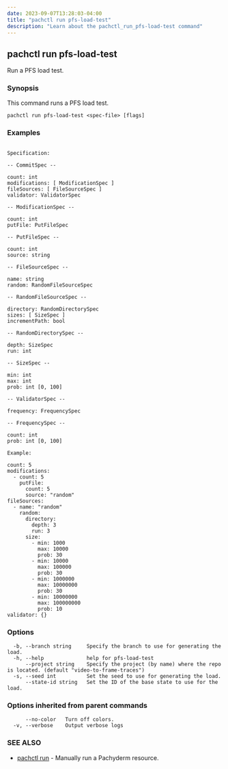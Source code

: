 ```yaml
---
date: 2023-09-07T13:28:03-04:00
title: "pachctl run pfs-load-test"
description: "Learn about the pachctl_run_pfs-load-test command"
---
```


## pachctl run pfs-load-test

Run a PFS load test.

### Synopsis

This command runs a PFS load test.

```
pachctl run pfs-load-test <spec-file> [flags]
```

### Examples

```

Specification:

-- CommitSpec --

count: int
modifications: [ ModificationSpec ]
fileSources: [ FileSourceSpec ]
validator: ValidatorSpec

-- ModificationSpec --

count: int
putFile: PutFileSpec

-- PutFileSpec --

count: int 
source: string

-- FileSourceSpec --

name: string 
random: RandomFileSourceSpec

-- RandomFileSourceSpec --

directory: RandomDirectorySpec
sizes: [ SizeSpec ]
incrementPath: bool

-- RandomDirectorySpec --

depth: SizeSpec 
run: int

-- SizeSpec --

min: int
max: int
prob: int [0, 100]

-- ValidatorSpec --

frequency: FrequencySpec

-- FrequencySpec --

count: int
prob: int [0, 100]

Example: 

count: 5
modifications:
  - count: 5
    putFile:
      count: 5
      source: "random"
fileSources:
  - name: "random"
    random:
      directory:
        depth: 3
        run: 3
      size:
        - min: 1000
          max: 10000
          prob: 30 
        - min: 10000
          max: 100000
          prob: 30 
        - min: 1000000
          max: 10000000
          prob: 30 
        - min: 10000000
          max: 100000000
          prob: 10 
validator: {}

```

### Options

```
  -b, --branch string     Specify the branch to use for generating the load.
  -h, --help              help for pfs-load-test
      --project string    Specify the project (by name) where the repo is located. (default "video-to-frame-traces")
  -s, --seed int          Set the seed to use for generating the load.
      --state-id string   Set the ID of the base state to use for the load.
```

### Options inherited from parent commands

```
      --no-color   Turn off colors.
  -v, --verbose    Output verbose logs
```

### SEE ALSO

* [pachctl run](../pachctl_run)	 - Manually run a Pachyderm resource.


